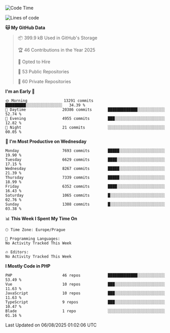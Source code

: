 <!--START_SECTION:waka-->
![Code Time](http://img.shields.io/badge/Code%20Time-1%2C584%20hrs%203%20mins-blue)

![Lines of code](https://img.shields.io/badge/From%20Hello%20World%20I%27ve%20Written-11.2%20million%20lines%20of%20code-blue)

**🐱 My GitHub Data** 

> 📦 399.9 kB Used in GitHub's Storage 
 > 
> 🏆 46 Contributions in the Year 2025
 > 
> 💼 Opted to Hire
 > 
> 📜 53 Public Repositories 
 > 
> 🔑 60 Private Repositories 
 > 
**I'm an Early 🐤** 

```text
🌞 Morning                13291 commits       █████████░░░░░░░░░░░░░░░░   34.39 % 
🌆 Daytime                20386 commits       █████████████░░░░░░░░░░░░   52.74 % 
🌃 Evening                4955 commits        ███░░░░░░░░░░░░░░░░░░░░░░   12.82 % 
🌙 Night                  21 commits          ░░░░░░░░░░░░░░░░░░░░░░░░░   00.05 % 
```
📅 **I'm Most Productive on Wednesday** 

```text
Monday                   7693 commits        █████░░░░░░░░░░░░░░░░░░░░   19.90 % 
Tuesday                  6629 commits        ████░░░░░░░░░░░░░░░░░░░░░   17.15 % 
Wednesday                8267 commits        █████░░░░░░░░░░░░░░░░░░░░   21.39 % 
Thursday                 7339 commits        █████░░░░░░░░░░░░░░░░░░░░   18.99 % 
Friday                   6352 commits        ████░░░░░░░░░░░░░░░░░░░░░   16.43 % 
Saturday                 1065 commits        █░░░░░░░░░░░░░░░░░░░░░░░░   02.76 % 
Sunday                   1308 commits        █░░░░░░░░░░░░░░░░░░░░░░░░   03.38 % 
```


📊 **This Week I Spent My Time On** 

```text
🕑︎ Time Zone: Europe/Prague

💬 Programming Languages: 
No Activity Tracked This Week

🔥 Editors: 
No Activity Tracked This Week
```

**I Mostly Code in PHP** 

```text
PHP                      46 repos            █████████████░░░░░░░░░░░░   53.49 % 
Vue                      10 repos            ███░░░░░░░░░░░░░░░░░░░░░░   11.63 % 
JavaScript               10 repos            ███░░░░░░░░░░░░░░░░░░░░░░   11.63 % 
TypeScript               9 repos             ███░░░░░░░░░░░░░░░░░░░░░░   10.47 % 
Blade                    1 repo              ░░░░░░░░░░░░░░░░░░░░░░░░░   01.16 % 
```




 Last Updated on 06/08/2025 01:02:06 UTC
<!--END_SECTION:waka-->
<!--
**AlexKratky/AlexKratky** is a ✨ _special_ ✨ repository because its `README.md` (this file) appears on your GitHub profile.

Here are some ideas to get you started:

- 🔭 I’m currently working on ...
- 🌱 I’m currently learning ...
- 👯 I’m looking to collaborate on ...
- 🤔 I’m looking for help with ...
- 💬 Ask me about ...
- 📫 How to reach me: ...
- 😄 Pronouns: ...
- ⚡ Fun fact: ...
-->
